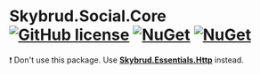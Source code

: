 # Skybrud.Social.Core [![GitHub license](https://img.shields.io/badge/license-MIT-blue.svg)](LICENSE.md) [![NuGet](https://img.shields.io/nuget/v/Skybrud.Social.Core.svg)](https://www.nuget.org/packages/Skybrud.Social.Core) [![NuGet](https://img.shields.io/nuget/dt/Skybrud.Social.svg)](https://www.nuget.org/packages/Skybrud.Social)

❗ Don't use this package. Use [**Skybrud.Essentials.Http**](https://github.com/skybrud/Skybrud.Essentials.Http) instead.

